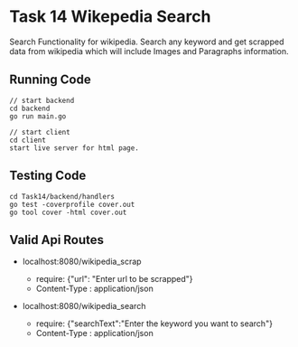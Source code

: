 # Task 14 Wikepedia Search

Search Functionality for wikipedia. Search any keyword and get scrapped data from wikipedia which will include Images and Paragraphs information.

## Running Code

```
// start backend
cd backend
go run main.go

// start client
cd client
start live server for html page.
```

## Testing Code

```
cd Task14/backend/handlers
go test -coverprofile cover.out
go tool cover -html cover.out
```

## Valid Api Routes

- localhost:8080/wikipedia_scrap
    - require: {"url": "Enter url to be scrapped"}
    - Content-Type : application/json

- localhost:8080/wikipedia_search
    - require: {"searchText":"Enter the keyword you want to search"}
    - Content-Type : application/json
